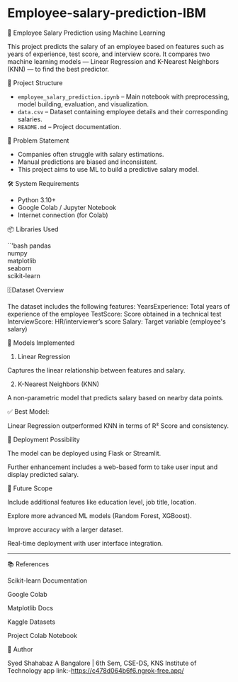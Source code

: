 # Employee-salary-prediction-IBM
🧠 Employee Salary Prediction using Machine Learning

This project predicts the salary of an employee based on features such as years of experience, test score, and interview score. It compares two machine learning models — Linear Regression and K-Nearest Neighbors (KNN) — to find the best predictor.



📁 Project Structure

- `employee_salary_prediction.ipynb` – Main notebook with preprocessing, model building, evaluation, and visualization.
- `data.csv` – Dataset containing employee details and their corresponding salaries.
- `README.md` – Project documentation.



🎯 Problem Statement

- Companies often struggle with salary estimations.
- Manual predictions are biased and inconsistent.
- This project aims to use ML to build a predictive salary model.



🛠️ System Requirements

- Python 3.10+  
- Google Colab / Jupyter Notebook  
- Internet connection (for Colab)  

📦 Libraries Used

``'bash
pandas  
numpy  
matplotlib  
seaborn  
scikit-learn




🗄️Dataset Overview

The dataset includes the following features:
YearsExperience: Total years of experience of the employee
TestScore: Score obtained in a technical test
InterviewScore: HR/interviewer’s score
Salary: Target variable (employee's salary)





🧪 Models Implemented

1. Linear Regression

Captures the linear relationship between features and salary.


2. K-Nearest Neighbors (KNN)

A non-parametric model that predicts salary based on nearby data points.


✅ Best Model:

Linear Regression outperformed KNN in terms of R² Score and consistency.




🚀 Deployment Possibility

The model can be deployed using Flask or Streamlit.

Further enhancement includes a web-based form to take user input and display predicted salary.



🔮 Future Scope

Include additional features like education level, job title, location.

Explore more advanced ML models (Random Forest, XGBoost).

Improve accuracy with a larger dataset.

Real-time deployment with user interface integration.



---

📚 References

Scikit-learn Documentation

Google Colab

Matplotlib Docs

Kaggle Datasets

Project Colab Notebook





🙌 Author

Syed Shahabaz A
Bangalore | 6th Sem, CSE-DS, KNS Institute of Technology
app link:-https://c478d064b6f6.ngrok-free.app/
